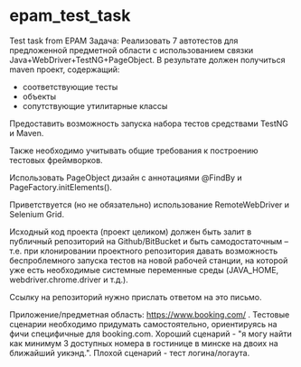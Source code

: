 # epam_test_task
Test task from EPAM
Задача: Реализовать 7 автотестов для предложенной предметной области с использованием связки Java+WebDriver+TestNG+PageObject. В результате должен получиться maven проект, содержащий:
- соответствующие тесты
- объекты
- сопутствующие утилитарные классы

Предоставить возможность запуска набора тестов средствами TestNG и Maven. 

Также необходимо учитывать общие требования к построению тестовых фреймворков.

Использовать PageObject дизайн с аннотациями @FindBy и PageFactory.initElements(). 

Приветствуется (но не обязательно) использование RemoteWebDriver и Selenium Grid. 

Исходный код проекта (проект целиком) должен быть залит в публичный репозиторий на Github/BitBucket и быть самодостаточным – т.е. при клонировании проектного репозитория давать возможность беспроблемного запуска тестов на новой рабочей станции, на которой уже есть необходимые системные переменные среды (JAVA_HOME, webdriver.chrome.driver и т.д.). 

Ссылку на репозиторий нужно прислать ответом на это письмо. 

Приложение/предметная область: https://www.booking.com/ . Тестовые сценарии необходимо придумать самостоятельно, ориентируясь на фичи специфичные для booking.com. Хороший сценарий - "я могу найти как минимум 3 доступных номера в гостинице в минске на двоих на ближайший уикэнд.". Плохой сценарий - тест логина/логаута.
